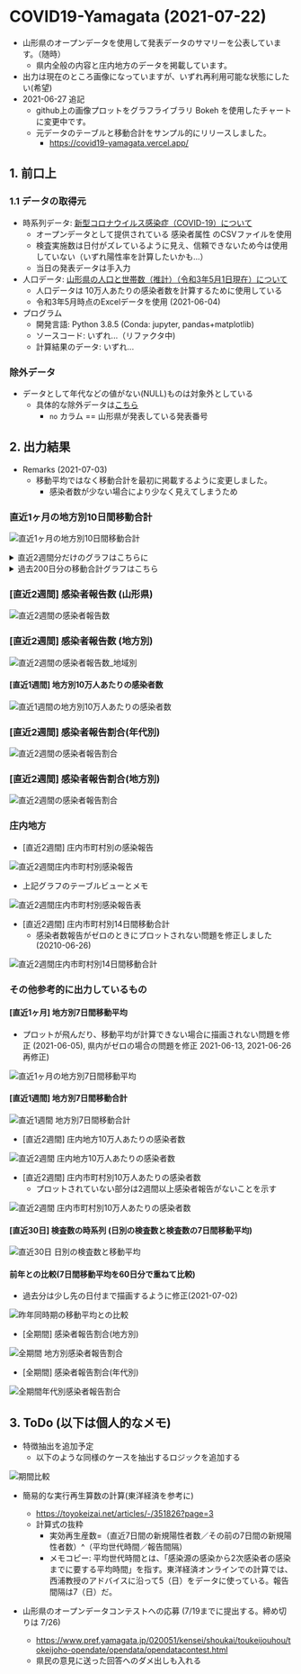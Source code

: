 # COVID19-Yamagata (2021-07-22)

- 山形県のオープンデータを使用して発表データのサマリーを公表しています。（随時）
   - 県内全般の内容と庄内地方のデータを掲載しています。
- 出力は現在のところ画像になっていますが、いずれ再利用可能な状態にしたい(希望)
- 2021-06-27 追記
   - github上の画像プロットをグラフライブラリ Bokeh を使用したチャートに変更中です。
   - 元データのテーブルと移動合計をサンプル的にリリースしました。
       - https://covid19-yamagata.vercel.app/

## 1. 前口上

### 1.1 データの取得元

- 時系列データ: [新型コロナウイルス感染症（COVID-19）について](https://www.pref.yamagata.jp/090016/bosai/kochibou/kikikanri/covid19/shingata_corona.html)
  - オープンデータとして提供されている 感染者属性 のCSVファイルを使用
  - 検査実施数は日付がズレているように見え、信頼できないため今は使用していない（いずれ陽性率を計算したいかも...）
  - 当日の発表データは手入力
- 人口データ: [山形県の人口と世帯数（推計）（令和3年5月1日現在）について](https://www.pref.yamagata.jp/020052/kensei/shoukai/toukeijouhou/jinkou/jinkm.html)
  - 人口データは 10万人あたりの感染者数を計算するために使用している
  - 令和3年5月時点のExcelデータを使用 (2021-06-04)
- プログラム
  - 開発言語: Python 3.8.5 (Conda: jupyter, pandas+matplotlib)
  - ソースコード: いずれ...（リファクタ中)
  - 計算結果のデータ: いずれ...

### 除外データ

- データとして年代などの値がない(NULL)ものは対象外としている
  - 具体的な除外データは[こちら](./images/exclusion_data.png)
    - `no` カラム == 山形県が発表している発表番号

## 2. 出力結果

- Remarks (2021-07-03)
  - 移動平均ではなく移動合計を最初に掲載するように変更しました。
    - 感染者数が少ない場合により少なく見えてしまうため

### 直近1ヶ月の地方別10日間移動合計

![直近1ヶ月の地方別10日間移動合計](./images/10days_rollingsum_patients_1month.png)

<details>
<summary>直近2週間分だけのグラフはこちらに</summary>
<img src="./images/10days_rollingsum_patients_2week.png"></img>
</details>

<details>
<summary>過去200日分の移動合計グラフはこちら</summary>
<img src="./images/200days_rollingsum.png"></img>
</details>


### [直近2週間] 感染者報告数 (山形県)

![直近2週間の感染者報告数](./images/recent_2week_patients_bar.png)

### [直近2週間] 感染者報告数 (地方別)

![直近2週間の感染者報告数_地域別](./images/14days_yamagata_patients_byday.png)

####  [直近1週間] 地方別10万人あたりの感染者数

![直近1週間の地方別10万人あたりの感染者数](./images/7days_per_population_1week.png)

### [直近2週間] 感染者報告割合(年代別)

![直近2週間の感染者報告割合](./images/recent_2week_age_pie.png)

### [直近2週間] 感染者報告割合(地方別)

![直近2週間の感染者報告割合](./images/recent_2week_area_pie.png)

### 庄内地方

- [直近2週間] 庄内市町村別の感染報告

![直近2週間庄内市町村別感染報告](./images/14days_shonai_patients_byday.png)

- 上記グラフのテーブルビューとメモ

![直近2週間庄内市町村別感染報告表](./images/14days_shonai_table_view.png)

- [直近2週間] 庄内市町村別14日間移動合計
  - 感染者数報告がゼロのときにプロットされない問題を修正しました(20210-06-26)

![直近2週間庄内市町村別14日間移動合計](./images/14days_rollingsum_patients_shonai_area.png)

### その他参考的に出力しているもの

#### [直近1ヶ月] 地方別7日間移動平均

- プロットが飛んだり、移動平均が計算できない場合に描画されない問題を修正 (2021-06-05), 県内がゼロの場合の問題を修正 2021-06-13, 2021-06-26再修正)

![直近1ヶ月の地方別7日間移動平均](./images/7days_rollingave_patients_1month.png)

#### [直近1週間] 地方別7日間移動合計

![直近1週間 地方別7日間移動合計](./images/7days_rollingsum_1week.png)

- [直近2週間] 庄内地方10万人あたりの感染者数

![直近2週間 庄内地方10万人あたりの感染者数](./images/14days_per_population_shonai.png)

- [直近2週間] 庄内市町村別10万人あたりの感染者数
  - プロットされていない部分は2週間以上感染者報告がないことを示す

![直近2週間 庄内市町村別10万人あたりの感染者数](./images/14days_per_population_shonai_area.png)

#### [直近30日] 検査数の時系列 (日別の検査数と検査数の7日間移動平均)

![直近30日 日別の検査数と移動平均](./images/7days_rollingave_with_tests_30days.png)

#### 前年との比較(7日間移動平均を60日分で重ねて比較)

- 過去分は少し先の日付まで描画するように修正(2021-07-02)

![昨年同時期の移動平均との比較](./images/7days_rollingave_patients_100days.png)

- [全期間] 感染者報告割合(地方別)

![全期間 地方別感染者報告割合](./images/all_range_area_pie.png)

- [全期間] 感染者報告割合(年代別)

![全期間年代別感染者報告割合](./images/all_range_age_pie.png)

## 3. ToDo (以下は個人的なメモ)

- 特徴抽出を追加予定
  - 以下のような同様のケースを抽出するロジックを追加する

![期間比較](./images/compare.png)

- 簡易的な実行再生算数の計算(東洋経済を参考に)
  - https://toyokeizai.net/articles/-/351826?page=3
  - 計算式の抜粋
    - 実効再生産数=（直近7日間の新規陽性者数／その前の7日間の新規陽性者数）^（平均世代時間／報告間隔）
    - メモコピー: 平均世代時間とは、「感染源の感染から2次感染者の感染までに要する平均時間」を指す。東洋経済オンラインでの計算では、西浦教授のアドバイスに沿って5（日）をデータに使っている。報告間隔は7（日）だ。

- 山形県のオープンデータコンテストへの応募 (7/19までに提出する。締め切りは 7/26)
  - https://www.pref.yamagata.jp/020051/kensei/shoukai/toukeijouhou/tokeijoho-opendate/opendata/opendatacontest.html
  - 県民の意見に送った回答へのダメ出しも入れる

